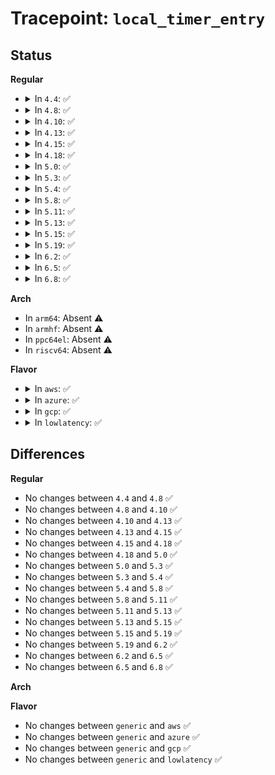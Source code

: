 # Tracepoint: <code>local_timer_entry</code>

## Status
<b>Regular</b>
<ul>
<li>
<details>
<summary>In <code>4.4</code>: ✅</summary>

Event:

```c
struct trace_event_raw_x86_irq_vector {
    struct trace_entry ent;
    int vector;
    char __data[0];
};
```
Function:

```c
void trace_event_raw_event_x86_irq_vector(void *__data, int vector);
```
</details>
</li>
<li>
<details>
<summary>In <code>4.8</code>: ✅</summary>

Event:

```c
struct trace_event_raw_x86_irq_vector {
    struct trace_entry ent;
    int vector;
    char __data[0];
};
```
Function:

```c
void trace_event_raw_event_x86_irq_vector(void *__data, int vector);
```
</details>
</li>
<li>
<details>
<summary>In <code>4.10</code>: ✅</summary>

Event:

```c
struct trace_event_raw_x86_irq_vector {
    struct trace_entry ent;
    int vector;
    char __data[0];
};
```
Function:

```c
void trace_event_raw_event_x86_irq_vector(void *__data, int vector);
```
</details>
</li>
<li>
<details>
<summary>In <code>4.13</code>: ✅</summary>

Event:

```c
struct trace_event_raw_x86_irq_vector {
    struct trace_entry ent;
    int vector;
    char __data[0];
};
```
Function:

```c
void trace_event_raw_event_x86_irq_vector(void *__data, int vector);
```
</details>
</li>
<li>
<details>
<summary>In <code>4.15</code>: ✅</summary>

Event:

```c
struct trace_event_raw_x86_irq_vector {
    struct trace_entry ent;
    int vector;
    char __data[0];
};
```
Function:

```c
void trace_event_raw_event_x86_irq_vector(void *__data, int vector);
```
</details>
</li>
<li>
<details>
<summary>In <code>4.18</code>: ✅</summary>

Event:

```c
struct trace_event_raw_x86_irq_vector {
    struct trace_entry ent;
    int vector;
    char __data[0];
};
```
Function:

```c
void trace_event_raw_event_x86_irq_vector(void *__data, int vector);
```
</details>
</li>
<li>
<details>
<summary>In <code>5.0</code>: ✅</summary>

Event:

```c
struct trace_event_raw_x86_irq_vector {
    struct trace_entry ent;
    int vector;
    char __data[0];
};
```
Function:

```c
void trace_event_raw_event_x86_irq_vector(void *__data, int vector);
```
</details>
</li>
<li>
<details>
<summary>In <code>5.3</code>: ✅</summary>

Event:

```c
struct trace_event_raw_x86_irq_vector {
    struct trace_entry ent;
    int vector;
    char __data[0];
};
```
Function:

```c
void trace_event_raw_event_x86_irq_vector(void *__data, int vector);
```
</details>
</li>
<li>
<details>
<summary>In <code>5.4</code>: ✅</summary>

Event:

```c
struct trace_event_raw_x86_irq_vector {
    struct trace_entry ent;
    int vector;
    char __data[0];
};
```
Function:

```c
void trace_event_raw_event_x86_irq_vector(void *__data, int vector);
```
</details>
</li>
<li>
<details>
<summary>In <code>5.8</code>: ✅</summary>

Event:

```c
struct trace_event_raw_x86_irq_vector {
    struct trace_entry ent;
    int vector;
    char __data[0];
};
```
Function:

```c
void trace_event_raw_event_x86_irq_vector(void *__data, int vector);
```
</details>
</li>
<li>
<details>
<summary>In <code>5.11</code>: ✅</summary>

Event:

```c
struct trace_event_raw_x86_irq_vector {
    struct trace_entry ent;
    int vector;
    char __data[0];
};
```
Function:

```c
void trace_event_raw_event_x86_irq_vector(void *__data, int vector);
```
</details>
</li>
<li>
<details>
<summary>In <code>5.13</code>: ✅</summary>

Event:

```c
struct trace_event_raw_x86_irq_vector {
    struct trace_entry ent;
    int vector;
    char __data[0];
};
```
Function:

```c
void trace_event_raw_event_x86_irq_vector(void *__data, int vector);
```
</details>
</li>
<li>
<details>
<summary>In <code>5.15</code>: ✅</summary>

Event:

```c
struct trace_event_raw_x86_irq_vector {
    struct trace_entry ent;
    int vector;
    char __data[0];
};
```
Function:

```c
void trace_event_raw_event_x86_irq_vector(void *__data, int vector);
```
</details>
</li>
<li>
<details>
<summary>In <code>5.19</code>: ✅</summary>

Event:

```c
struct trace_event_raw_x86_irq_vector {
    struct trace_entry ent;
    int vector;
    char __data[0];
};
```
Function:

```c
void trace_event_raw_event_x86_irq_vector(void *__data, int vector);
```
</details>
</li>
<li>
<details>
<summary>In <code>6.2</code>: ✅</summary>

Event:

```c
struct trace_event_raw_x86_irq_vector {
    struct trace_entry ent;
    int vector;
    char __data[0];
};
```
Function:

```c
void trace_event_raw_event_x86_irq_vector(void *__data, int vector);
```
</details>
</li>
<li>
<details>
<summary>In <code>6.5</code>: ✅</summary>

Event:

```c
struct trace_event_raw_x86_irq_vector {
    struct trace_entry ent;
    int vector;
    char __data[0];
};
```
Function:

```c
void trace_event_raw_event_x86_irq_vector(void *__data, int vector);
```
</details>
</li>
<li>
<details>
<summary>In <code>6.8</code>: ✅</summary>

Event:

```c
struct trace_event_raw_x86_irq_vector {
    struct trace_entry ent;
    int vector;
    char __data[0];
};
```
Function:

```c
void trace_event_raw_event_x86_irq_vector(void *__data, int vector);
```
</details>
</li>
</ul>
<b>Arch</b>
<ul>
<li>
In <code>arm64</code>: Absent ⚠️
</li>
<li>
In <code>armhf</code>: Absent ⚠️
</li>
<li>
In <code>ppc64el</code>: Absent ⚠️
</li>
<li>
In <code>riscv64</code>: Absent ⚠️
</li>
</ul>
<b>Flavor</b>
<ul>
<li>
<details>
<summary>In <code>aws</code>: ✅</summary>

Event:

```c
struct trace_event_raw_x86_irq_vector {
    struct trace_entry ent;
    int vector;
    char __data[0];
};
```
Function:

```c
void trace_event_raw_event_x86_irq_vector(void *__data, int vector);
```
</details>
</li>
<li>
<details>
<summary>In <code>azure</code>: ✅</summary>

Event:

```c
struct trace_event_raw_x86_irq_vector {
    struct trace_entry ent;
    int vector;
    char __data[0];
};
```
Function:

```c
void trace_event_raw_event_x86_irq_vector(void *__data, int vector);
```
</details>
</li>
<li>
<details>
<summary>In <code>gcp</code>: ✅</summary>

Event:

```c
struct trace_event_raw_x86_irq_vector {
    struct trace_entry ent;
    int vector;
    char __data[0];
};
```
Function:

```c
void trace_event_raw_event_x86_irq_vector(void *__data, int vector);
```
</details>
</li>
<li>
<details>
<summary>In <code>lowlatency</code>: ✅</summary>

Event:

```c
struct trace_event_raw_x86_irq_vector {
    struct trace_entry ent;
    int vector;
    char __data[0];
};
```
Function:

```c
void trace_event_raw_event_x86_irq_vector(void *__data, int vector);
```
</details>
</li>
</ul>

## Differences
<b>Regular</b>
<ul>
<li>
No changes between <code>4.4</code> and <code>4.8</code> ✅
</li>
<li>
No changes between <code>4.8</code> and <code>4.10</code> ✅
</li>
<li>
No changes between <code>4.10</code> and <code>4.13</code> ✅
</li>
<li>
No changes between <code>4.13</code> and <code>4.15</code> ✅
</li>
<li>
No changes between <code>4.15</code> and <code>4.18</code> ✅
</li>
<li>
No changes between <code>4.18</code> and <code>5.0</code> ✅
</li>
<li>
No changes between <code>5.0</code> and <code>5.3</code> ✅
</li>
<li>
No changes between <code>5.3</code> and <code>5.4</code> ✅
</li>
<li>
No changes between <code>5.4</code> and <code>5.8</code> ✅
</li>
<li>
No changes between <code>5.8</code> and <code>5.11</code> ✅
</li>
<li>
No changes between <code>5.11</code> and <code>5.13</code> ✅
</li>
<li>
No changes between <code>5.13</code> and <code>5.15</code> ✅
</li>
<li>
No changes between <code>5.15</code> and <code>5.19</code> ✅
</li>
<li>
No changes between <code>5.19</code> and <code>6.2</code> ✅
</li>
<li>
No changes between <code>6.2</code> and <code>6.5</code> ✅
</li>
<li>
No changes between <code>6.5</code> and <code>6.8</code> ✅
</li>
</ul>
<b>Arch</b>
<ul>
</ul>
<b>Flavor</b>
<ul>
<li>
No changes between <code>generic</code> and <code>aws</code> ✅
</li>
<li>
No changes between <code>generic</code> and <code>azure</code> ✅
</li>
<li>
No changes between <code>generic</code> and <code>gcp</code> ✅
</li>
<li>
No changes between <code>generic</code> and <code>lowlatency</code> ✅
</li>
</ul>
